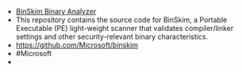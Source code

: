 - [BinSkim Binary Analyzer](https://github.com/Microsoft/binskim#binskim-binary-analyzer)
- This repository contains the source code for BinSkim, a Portable Executable (PE) light-weight scanner that validates compiler/linker settings and other security-relevant binary characteristics.
- https://github.com/Microsoft/binskim
- #Microsoft
-